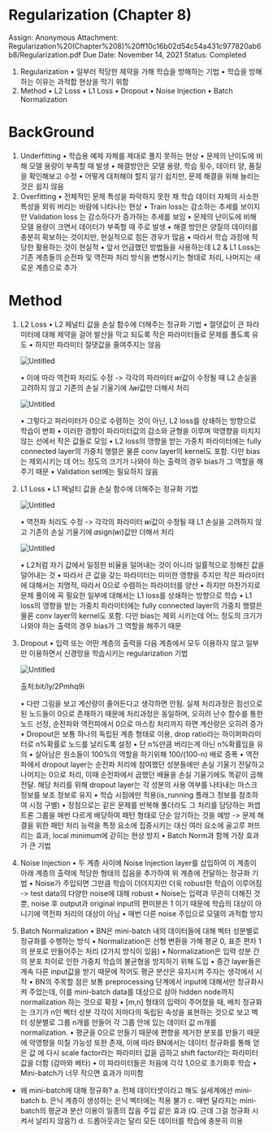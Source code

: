 # Regularization (Chapter 8)

Assign: Anonymous
Attachment: Regularization%20(Chapter%208)%20ff10c16b02d54c54a431c977820ab6b8/Regularization.pdf
Due Date: November 14, 2021
Status: Completed

1. Regularization
• 일부러 적당한 제약을 가해 학습을 방해하는 기법
• 학습을 방해하는 이유는 과적합 현상을 막기 위함
2. Method
• L2 Loss
• L1 Loss
• Dropout
• Noise Injection
• Batch Normalization

# BackGround

1. Underfitting
• 학습용 예제 자체를 제대로 풀지 못하는 현상
• 문제의 난이도에 비해 모델 용량이 부족할 때 발생
• 해결방안은 모델 용량, 학습 횟수, 데이터 양, 품질을 확인해보고 수정
• 어떻게 대처해야 할지 알기 쉽지만, 문제 해결을 위해 늘리는 것은 쉽지 않음
2. Overfitting
• 전체적인 문제 특성을 파악하지 못한 채 학습 데이터 자체의 사소한 특성을 외워 버리는 바람에 나타나는 현상
• Train loss는 감소하는 추세를 보이지만 Validation loss 는 감소하다가 증가하는 추세를 보임
• 문제의 난이도에 비해 모델 용량이 크면서 데이터가 부족할 때 주로 발생
• 해결 방안은 양질의 데이터를 충분히 확보하는 것이지만, 현실적으로 힘든 경우가 많음
• 따라서 학습 과정에 적당한 활용하는 것이 현실적
• 앞서 언급했던 방법들을 사용하는데 L2 & L1 Loss는 기존 계층들의 순전파 및 역전파 처리 방식을 변형시키는 형태로 처리, 나머지는 새로운
계층으로 추가

# Method

1. L2 Loss
• L2 페널티 값을 손실 함수에 더해주는 정규화 기법
• 절댓값이 큰 파라미터에 대해 제약을 걸어 발산을 막고 되도록 작은 파라미터들로 문제를 풀도록 유도
• 하지만 파라미터 절댓값을 줄여주지는 않음
    
    ![Untitled](Regularization%20(Chapter%208)%20ff10c16b02d54c54a431c977820ab6b8/Untitled.png)
    
    • 이에 따라 역전파 처리도 수정 -> 각각의 파라미터 𝑤𝑖값이 수정될 때 L2 손실을 고려하지 않고 기존의 손실 기울기에 𝜆𝑤𝑖값만 더해서 처리
    
    ![Untitled](Regularization%20(Chapter%208)%20ff10c16b02d54c54a431c977820ab6b8/Untitled%201.png)
    
    • 그렇다고 파라미터가 0으로 수렴하는 것이 아닌, L2 loss를 상쇄하는 방향으로 학습이 변화
    • 이러한 경향이 파라미터값의 감소와 균형을 이루며 악영향을 미치지 않는 선에서 작은 값들로 모임
    • L2 loss의 영향을 받는 가중치 파라미터에는 fully connected layer의 가중치 행렬은 물론 conv layer의 kernel도 포함. 다만 bias는 제외시키는
    데 어느 정도의 크기가 나와야 하는 출력의 경우 bias가 그 역할을 해주기 때문
    • Validation set에는 필요하지 않음
    
2. L1 Loss
• L1 페널티 값을 손실 함수에 더해주는 정규화 기법
    
    ![Untitled](Regularization%20(Chapter%208)%20ff10c16b02d54c54a431c977820ab6b8/Untitled%202.png)
    
    • 역전파 처리도 수정 -> 각각의 파라미터 𝑤𝑖값이 수정될 때 L1 손실을 고려하지 않고 기존의 손실 기울기에 𝛼sign(𝑤𝑖)값만 더해서 처리
    
    ![Untitled](Regularization%20(Chapter%208)%20ff10c16b02d54c54a431c977820ab6b8/Untitled%203.png)
    
    • L2처럼 자기 값에서 일정한 비율을 덜어내는 것이 아니라 일률적으로 정해진 값을 덜어내는 것
    • 따라서 큰 값을 갖는 파라미터는 미미한 영향을 주지만 작은 파라미터에 대해서는 치명적, 따라서 0으로 수렴하는 파라미터를 양산
    • 하지만 마찬가지로 문제 풀이에 꼭 필요한 일부에 대해서는 L1 loss를 상쇄하는 방향으로 학습
    • L1 loss의 영향을 받는 가중치 파라미터에는 fully connected layer의 가중치 행렬은 물론 conv layer의 kernel도 포함. 다만 bias는 제외 시키는데 어느 정도의 크기가 나와야 하는 출력의 경우 bias가 그 역할을 해주기 때문
    
3. Dropout
• 입력 또는 어떤 계층의 출력을 다음 계층에서 모두 이용하지 않고 일부만 이용하면서 신경망을 학습시키는 regularization 기법
    
    ![Untitled](Regularization%20(Chapter%208)%20ff10c16b02d54c54a431c977820ab6b8/Untitled%204.png)
    
    출처:bit/ly/2Pmhq9i
    
    • 다만 그림을 보고 계산량이 줄어든다고 생각하면 안됨. 실제 처리과정은 점선으로 된 노드들이 0으로 존재하기 때문에 처리과정은 동일하며,
    오히려 난수 함수를 통한 노드 선정, 순전파와 역전파에서 0으로 마스킹 처리까지 하면 계산량은 오히려 증가
    • Dropout은 보통 하나의 독립된 계층 형태로 이용, drop ratio라는 하이퍼파라미터로 n%확률로 노드를 날리도록 설정
    • 단 n%만큼 버리는게 아닌 n%확률임을 유의
    • 살아남은 원소들이 100%의 역할을 하기위해 100/(100-n) 배로 증폭
    • 역전파에서 dropout layer는 순전파 처리에 참여했던 성분들에만 손실 기울기 전달하고 나머지는 0으로 처리, 이때 순전파에서 곱했던 배율을
    손실 기울기에도 똑같이 곱해 전달. 해당 처리를 위해 dropout layer는 각 성분의 사용 여부를 나타내는 마스크 정보를 보조 정보로 유지
    • 학습 시점에만 적용(is_running 플래그 정보를 참조하여 시점 구별)
    • 장점으로는 같은 문제를 반복해 풀더라도 그 처리를 담당하는 퍼셉트론 그룹을 매번 다르게 배당하여 패턴 형태로 단순 암기하는 것을 예방
    -> 문제 해결을 위한 패턴 처리 능력을 특정 요소에 집중시키는 대신 여러 요소에 골고루 퍼뜨리는 효과, local minimum에 갇히는 현상 방지
    • Batch Norm과 함께 가장 효과가 큰 기법
    
4. Noise Injection
• 두 계층 사이에 Noise Injection layer를 삽입하여 이 계층이 아래 계층의 출력에 적당한 형태의 잡음을 추가하여 위 계층에 전달하는 정규화 기법
• Noise가 주입되면 그만큼 학습이 더뎌지지만 더욱 robust한 학습이 이루어짐 -> test data의 다양한 noise에 대해 robust
• Noise는 입력과 무관히 더해진 것 뿐, noise 후 output과 original input의 편미분은 1 이기 때문에 학습의 대상이 아니기에 역전파 처리의 대상이 아님
• 매번 다른 noise 주입으로 모델의 과적합 방지
5. Batch Normalization
• BN은 mini-batch 내의 데이터들에 대해 벡터 성분별로 정규화를 수행하는 방식
• Normalization은 선형 변환을 가해 평균 0, 표준 편차 1의 분포로 만들어주는 처리 (2가지 방식이 있음)
• Normalization은 입력 성분 간의 분포 차이로 인한 가중치 학습의 불균형을 방지하기 위해 도입
• 중간 layer들은 계속 다른 input값을 받기 때문에 적어도 평균 분산은 유지시켜 주자는 생각에서 시작
• BN의 주목할 점은 보통 preprocessing 단계에서 input에 대해서만 정규화시켜 주었는데, 이를 mini-batch data를 대상으로 삼아 hidden node까지
normalization 하는 것으로 확장
• [m,n] 형태의 입력이 주어졌을 때, 배치 정규화는 크기가 n인 벡터 성분 각각이 저마다의 독립된 속성을 표현하는 것으로 보고 벡터 성분별로 그룹 n개를
만들어 각 그룹 안에 있는 데이터 값 m개를 normalization.
• 평균을 0으로 만들기 때문에 편향을 제거한 분포를 만들기 때문에 악영향을 미칠 가능성 또한 존재, 이에 따라 BN에서는 데이터 정규화를 통해 얻은 값
에 다시 scale factor라는 파라미터 값을 곱하고 shift factor라는 파라미터 값을 더함 (감마와 베타)
• 이 파라미터들은 처음에 각각 1,0으로 초기화후 학습
• Mini-batch가 너무 작으면 효과가 미미함
- 왜 mini-batch에 대해 정규화?
a. 전체 데이터셋이라고 해도 실세계에선 mini-batch
b. 은닉 계층이 생성하는 은닉 벡터에는 적용 불가
c. 매번 달라지는 mini-batch의 평균과 분산 이용이 일종의 잡음 주입 같은 효과 (Q. 근데 그걸 정규화 시켜서 날리지 않음?)
d. 드롭아웃과는 달리 모든 데이터를 학습에 충분히 이용
